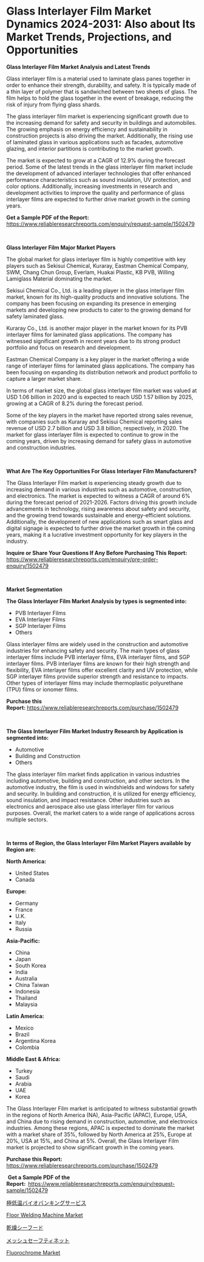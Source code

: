 <p><h1>Glass Interlayer Film Market Dynamics 2024-2031: Also about Its Market Trends, Projections, and Opportunities</h1></p><p><strong>Glass Interlayer Film Market Analysis and Latest Trends</strong></p>
<p><p>Glass interlayer film is a material used to laminate glass panes together in order to enhance their strength, durability, and safety. It is typically made of a thin layer of polymer that is sandwiched between two sheets of glass. The film helps to hold the glass together in the event of breakage, reducing the risk of injury from flying glass shards.</p><p>The glass interlayer film market is experiencing significant growth due to the increasing demand for safety and security in buildings and automobiles. The growing emphasis on energy efficiency and sustainability in construction projects is also driving the market. Additionally, the rising use of laminated glass in various applications such as facades, automotive glazing, and interior partitions is contributing to the market growth.</p><p>The market is expected to grow at a CAGR of 12.9% during the forecast period. Some of the latest trends in the glass interlayer film market include the development of advanced interlayer technologies that offer enhanced performance characteristics such as sound insulation, UV protection, and color options. Additionally, increasing investments in research and development activities to improve the quality and performance of glass interlayer films are expected to further drive market growth in the coming years.</p></p>
<p><strong>Get a Sample PDF of the Report:&nbsp;</strong> <a href="https://www.reliableresearchreports.com/enquiry/request-sample/1502479">https://www.reliableresearchreports.com/enquiry/request-sample/1502479</a></p>
<p>&nbsp;</p>
<p><strong>Glass Interlayer Film Major Market Players</strong></p>
<p><p>The global market for glass interlayer film is highly competitive with key players such as Sekisui Chemical, Kuraray, Eastman Chemical Company, SWM, Chang Chun Group, Everlam, Huakai Plastic, KB PVB, Willing Lamiglass Material dominating the market.</p><p>Sekisui Chemical Co., Ltd. is a leading player in the glass interlayer film market, known for its high-quality products and innovative solutions. The company has been focusing on expanding its presence in emerging markets and developing new products to cater to the growing demand for safety laminated glass.</p><p>Kuraray Co., Ltd. is another major player in the market known for its PVB interlayer films for laminated glass applications. The company has witnessed significant growth in recent years due to its strong product portfolio and focus on research and development.</p><p>Eastman Chemical Company is a key player in the market offering a wide range of interlayer films for laminated glass applications. The company has been focusing on expanding its distribution network and product portfolio to capture a larger market share.</p><p>In terms of market size, the global glass interlayer film market was valued at USD 1.06 billion in 2020 and is expected to reach USD 1.57 billion by 2025, growing at a CAGR of 8.2% during the forecast period.</p><p>Some of the key players in the market have reported strong sales revenue, with companies such as Kuraray and Sekisui Chemical reporting sales revenue of USD 2.7 billion and USD 3.8 billion, respectively, in 2020. The market for glass interlayer film is expected to continue to grow in the coming years, driven by increasing demand for safety glass in automotive and construction industries.</p></p>
<p>&nbsp;</p>
<p><strong>What Are The Key Opportunities For Glass Interlayer Film Manufacturers?</strong></p>
<p><p>The Glass Interlayer Film market is experiencing steady growth due to increasing demand in various industries such as automotive, construction, and electronics. The market is expected to witness a CAGR of around 6% during the forecast period of 2021-2026. Factors driving this growth include advancements in technology, rising awareness about safety and security, and the growing trend towards sustainable and energy-efficient solutions. Additionally, the development of new applications such as smart glass and digital signage is expected to further drive the market growth in the coming years, making it a lucrative investment opportunity for key players in the industry.</p></p>
<p><strong>Inquire or Share Your Questions If Any Before Purchasing This Report:</strong> <a href="https://www.reliableresearchreports.com/enquiry/pre-order-enquiry/1502479">https://www.reliableresearchreports.com/enquiry/pre-order-enquiry/1502479</a></p>
<p>&nbsp;</p>
<p><strong>Market Segmentation</strong></p>
<p><strong>The Glass Interlayer Film Market Analysis by types is segmented into:</strong></p>
<p><ul><li>PVB Interlayer Films</li><li>EVA Interlayer Films</li><li>SGP Interlayer Films</li><li>Others</li></ul></p>
<p><p>Glass interlayer films are widely used in the construction and automotive industries for enhancing safety and security. The main types of glass interlayer films include PVB interlayer films, EVA interlayer films, and SGP interlayer films. PVB interlayer films are known for their high strength and flexibility, EVA interlayer films offer excellent clarity and UV protection, while SGP interlayer films provide superior strength and resistance to impacts. Other types of interlayer films may include thermoplastic polyurethane (TPU) films or ionomer films.</p></p>
<p><strong>Purchase this Report:&nbsp;</strong><a href="https://www.reliableresearchreports.com/purchase/1502479">https://www.reliableresearchreports.com/purchase/1502479</a></p>
<p>&nbsp;</p>
<p><strong>The Glass Interlayer Film Market Industry Research by Application is segmented into:</strong></p>
<p><ul><li>Automotive</li><li>Building and Construction</li><li>Others</li></ul></p>
<p><p>The glass interlayer film market finds application in various industries including automotive, building and construction, and other sectors. In the automotive industry, the film is used in windshields and windows for safety and security. In building and construction, it is utilized for energy efficiency, sound insulation, and impact resistance. Other industries such as electronics and aerospace also use glass interlayer film for various purposes. Overall, the market caters to a wide range of applications across multiple sectors.</p></p>
<p>&nbsp;</p>
<p><strong>In terms of Region, the Glass Interlayer Film Market Players available by Region are:</strong></p>
<p>
    <p> <strong> North America: </strong>
        <ul>
            <li>United States</li>
            <li>Canada</li>
        </ul>
        </p> 
    <p> <strong> Europe: </strong>
        <ul>
            <li>Germany</li>
            <li>France</li>
            <li>U.K.</li>
            <li>Italy</li>
            <li>Russia</li>
        </ul>
        </p> 
    <p> <strong> Asia-Pacific: </strong>
        <ul>
            <li>China</li>
            <li>Japan</li>
            <li>South Korea</li>
            <li>India</li>
            <li>Australia</li>
            <li>China Taiwan</li>
            <li>Indonesia</li>
            <li>Thailand</li>
            <li>Malaysia</li>
        </ul>
        </p> 
    <p> <strong> Latin America: </strong>
        <ul>
            <li>Mexico</li>
            <li>Brazil</li>
            <li>Argentina Korea</li>
            <li>Colombia</li>
        </ul>
        </p> 
    <p> <strong> Middle East & Africa: </strong>
        <ul>
            <li>Turkey</li>
            <li>Saudi</li>
            <li>Arabia</li>
            <li>UAE</li>
            <li>Korea</li>
        </ul>
    </p>
    </p>
<p><p>The Glass Interlayer Film market is anticipated to witness substantial growth in the regions of North America (NA), Asia-Pacific (APAC), Europe, USA, and China due to rising demand in construction, automotive, and electronics industries. Among these regions, APAC is expected to dominate the market with a market share of 35%, followed by North America at 25%, Europe at 20%, USA at 15%, and China at 5%. Overall, the Glass Interlayer Film market is projected to show significant growth in the coming years.</p></p>
<p><strong>Purchase this Report: </strong><a href="https://www.reliableresearchreports.com/purchase/1502479">https://www.reliableresearchreports.com/purchase/1502479</a></p>
<p>&nbsp;<strong>Get a Sample PDF of the Report:&nbsp;&nbsp;</strong><a href="https://www.reliableresearchreports.com/enquiry/request-sample/1502479">https://www.reliableresearchreports.com/enquiry/request-sample/1502479</a></p>
<p><strong></strong></p>
<p><p><a href="https://medium.com/@deontestanton2023/%E4%BD%8E%E6%B8%A9%E7%94%9F%E7%89%A9%E4%BF%9D%E5%AD%98%E3%82%B5%E3%83%BC%E3%83%93%E3%82%B9%E5%B8%82%E5%A0%B4-%E5%B8%82%E5%A0%B4%E3%82%B7%E3%82%A7%E3%82%A2-%E5%B8%82%E5%A0%B4%E5%8B%95%E5%90%91-%E3%81%8A%E3%82%88%E3%81%B3%E5%B0%86%E6%9D%A5%E3%81%AE%E6%88%90%E9%95%B7%E3%82%92%E6%8E%A2%E3%82%8B-92325b771ff8">極低温バイオバンキングサービス</a></p><p><a href="https://issuu.com/reportprime-2/docs/floor-welding-machine-market-size-2030.pptx">Floor Welding Machine Market</a></p><p><a href="https://medium.com/@zackaryhalvorson2023/%E4%B9%BE%E7%87%A5%E3%81%97%E3%81%9F%E3%82%B7%E3%83%BC%E3%83%95%E3%83%BC%E3%83%89%E5%B8%82%E5%A0%B4%E3%81%AE%E3%82%B7%E3%82%A7%E3%82%A2%E3%81%AE%E9%80%B2%E5%8C%96%E3%81%A8%E5%B8%82%E5%A0%B4%E6%88%90%E9%95%B7%E3%81%AE%E3%83%88%E3%83%AC%E3%83%B3%E3%83%89-2024%E5%B9%B4%E3%81%8B%E3%82%892031%E5%B9%B4%E3%81%BE%E3%81%A7-4e2e812a8c91">乾燥シーフード</a></p><p><a href="https://github.com/efcvopdgkdx128/Market-Research-Report-List-1/blob/main/1696092193652.md">メッシュセーフティネット</a></p><p><a href="https://github.com/derrinmiltonellis35gcl/Market-Research-Report-List-1/blob/main/fluorochrome-market.md">Fluorochrome Market</a></p></p>